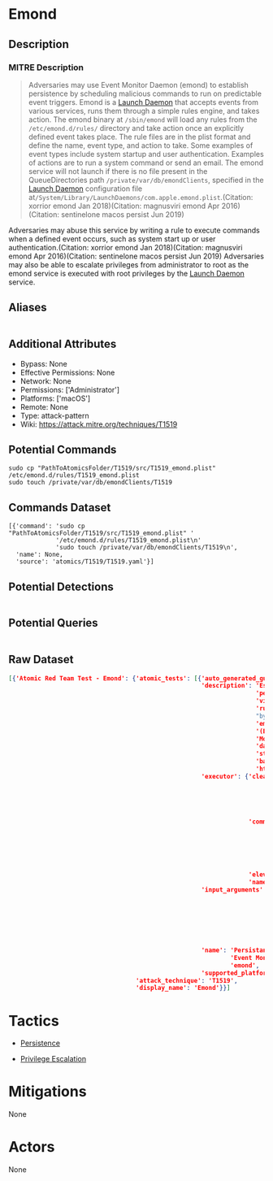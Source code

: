 
# Emond

## Description

### MITRE Description

> Adversaries may use Event Monitor Daemon (emond) to establish persistence by scheduling malicious commands to run on predictable event triggers. Emond is a [Launch Daemon](https://attack.mitre.org/techniques/T1160) that accepts events from various services, runs them through a simple rules engine, and takes action. The emond binary at <code>/sbin/emond</code> will load any rules from the <code>/etc/emond.d/rules/</code> directory and take action once an explicitly defined event takes place. The rule files are in the plist format and define the name, event type, and action to take. Some examples of event types include system startup and user authentication. Examples of actions are to run a system command or send an email. The emond service will not launch if there is no file present in the QueueDirectories path <code>/private/var/db/emondClients</code>, specified in the [Launch Daemon](https://attack.mitre.org/techniques/T1160) configuration file at<code>/System/Library/LaunchDaemons/com.apple.emond.plist</code>.(Citation: xorrior emond Jan 2018)(Citation: magnusviri emond Apr 2016)(Citation: sentinelone macos persist Jun 2019)

Adversaries may abuse this service by writing a rule to execute commands when a defined event occurs, such as system start up or user authentication.(Citation: xorrior emond Jan 2018)(Citation: magnusviri emond Apr 2016)(Citation: sentinelone macos persist Jun 2019) Adversaries may also be able to escalate privileges from administrator to root as the emond service is executed with root privileges by the [Launch Daemon](https://attack.mitre.org/techniques/T1160) service.

## Aliases

```

```

## Additional Attributes

* Bypass: None
* Effective Permissions: None
* Network: None
* Permissions: ['Administrator']
* Platforms: ['macOS']
* Remote: None
* Type: attack-pattern
* Wiki: https://attack.mitre.org/techniques/T1519

## Potential Commands

```
sudo cp "PathToAtomicsFolder/T1519/src/T1519_emond.plist" /etc/emond.d/rules/T1519_emond.plist
sudo touch /private/var/db/emondClients/T1519

```

## Commands Dataset

```
[{'command': 'sudo cp "PathToAtomicsFolder/T1519/src/T1519_emond.plist" '
             '/etc/emond.d/rules/T1519_emond.plist\n'
             'sudo touch /private/var/db/emondClients/T1519\n',
  'name': None,
  'source': 'atomics/T1519/T1519.yaml'}]
```

## Potential Detections

```json

```

## Potential Queries

```json

```

## Raw Dataset

```json
[{'Atomic Red Team Test - Emond': {'atomic_tests': [{'auto_generated_guid': '23c9c127-322b-4c75-95ca-eff464906114',
                                                     'description': 'Establish '
                                                                    'persistence '
                                                                    'via a '
                                                                    'rule run '
                                                                    "by OSX's "
                                                                    'emond '
                                                                    '(Event '
                                                                    'Monitor) '
                                                                    'daemon at '
                                                                    'startup, '
                                                                    'based on '
                                                                    'https://posts.specterops.io/leveraging-emond-on-macos-for-persistence-a040a2785124\n',
                                                     'executor': {'cleanup_command': 'sudo '
                                                                                     'rm '
                                                                                     '/etc/emond.d/rules/T1519_emond.plist\n'
                                                                                     'sudo '
                                                                                     'rm '
                                                                                     '/private/var/db/emondClients/T1519\n',
                                                                  'command': 'sudo '
                                                                             'cp '
                                                                             '"#{plist}" '
                                                                             '/etc/emond.d/rules/T1519_emond.plist\n'
                                                                             'sudo '
                                                                             'touch '
                                                                             '/private/var/db/emondClients/T1519\n',
                                                                  'elevation_required': True,
                                                                  'name': 'sh'},
                                                     'input_arguments': {'plist': {'default': 'PathToAtomicsFolder/T1519/src/T1519_emond.plist',
                                                                                   'description': 'Path '
                                                                                                  'to '
                                                                                                  'attacker '
                                                                                                  'emond '
                                                                                                  'plist '
                                                                                                  'file',
                                                                                   'type': 'path'}},
                                                     'name': 'Persistance with '
                                                             'Event Monitor - '
                                                             'emond',
                                                     'supported_platforms': ['macos']}],
                                   'attack_technique': 'T1519',
                                   'display_name': 'Emond'}}]
```

# Tactics


* [Persistence](../tactics/Persistence.md)

* [Privilege Escalation](../tactics/Privilege-Escalation.md)
    

# Mitigations

None

# Actors

None

